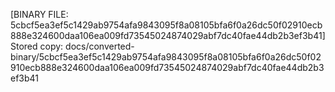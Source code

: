 [BINARY FILE: 5cbcf5ea3ef5c1429ab9754afa9843095f8a08105bfa6f0a26dc50f02910ecb888e324600daa106ea009fd73545024874029abf7dc40fae44db2b3ef3b41]
Stored copy: docs/converted-binary/5cbcf5ea3ef5c1429ab9754afa9843095f8a08105bfa6f0a26dc50f02910ecb888e324600daa106ea009fd73545024874029abf7dc40fae44db2b3ef3b41

